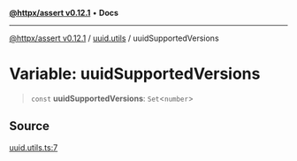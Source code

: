 [**@httpx/assert v0.12.1**](../../README.md) • **Docs**

***

[@httpx/assert v0.12.1](../../README.md) / [uuid.utils](../README.md) / uuidSupportedVersions

# Variable: uuidSupportedVersions

> `const` **uuidSupportedVersions**: `Set`\<`number`\>

## Source

[uuid.utils.ts:7](https://github.com/belgattitude/httpx/blob/9af23c30700a45e9eb95108b7ac53f133f16092b/packages/assert/src/uuid.utils.ts#L7)
